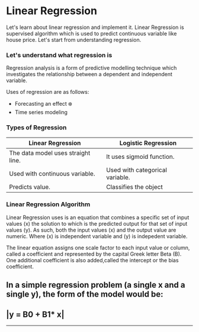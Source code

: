 # Linear Regression

Let's learn about linear regression and implement it. Linear Regression is supervised algorithm which is used to predict continuous variable like house price. Let's start from understanding regression.

### Let's understand what regression is

Regression analysis is a form of predictive modelling technique which investigates the relationship between a dependent and independent variable.

Uses of regression are as follows:

* Forecasting an effect :snowflake:
* Time series modeling

### Types of Regression

|Linear Regression|Logistic Regression|
|-----------------|-------------------|
|The data model uses straight line.|It uses sigmoid function.|
|Used with continuous variable.|Used with categorical variable.|
|Predicts value.|Classifies the object|

### Linear Regression Algorithm

Linear Regression uses is an equation that combines a specific set of input values (x) the solution to which is the predicted output for that set of input values (y). As such, both the input values (x) and the output value are numeric. Where (x) is independent variable and (y) is indepedent variable.

The linear equation assigns one scale factor to each input value or column, called a coefficient and represented by the capital Greek letter Beta (B). One additional coefficient is also added,called the intercept or the bias coefficient.

In a simple regression problem (a single x and a single y), the form of the model would be:
-------
## |y = B0 + B1* x|
-------

